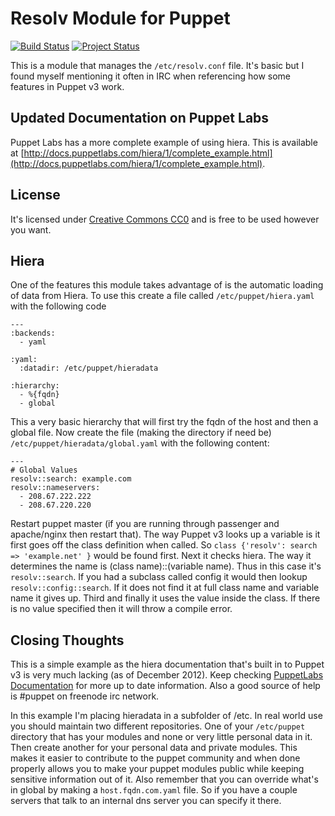 Resolv Module for Puppet
========================

[![Build Status](https://secure.travis-ci.org/vrillusions/puppet-resolv.png)](http://travis-ci.org/vrillusions/puppet-resolv) [![Project Status](http://stillmaintained.com/vrillusions/puppet-resolv.png)](http://stillmaintained.com/vrillusions/puppet-resolv)

This is a module that manages the `/etc/resolv.conf` file.  It's basic but I found myself mentioning it often in IRC when referencing how some features in Puppet v3 work.

Updated Documentation on Puppet Labs
------------------------------------

Puppet Labs has a more complete example of using hiera.  This is available at [http://docs.puppetlabs.com/hiera/1/complete_example.html](http://docs.puppetlabs.com/hiera/1/complete_example.html).

License
-------

It's licensed under [Creative Commons CC0](http://creativecommons.org/publicdomain/zero/1.0/) and is free to be used however you want.

Hiera
-----

One of the features this module takes advantage of is the automatic loading of data from Hiera.  To use this create a file called `/etc/puppet/hiera.yaml` with the following code

    ---
    :backends:
      - yaml
    
    :yaml:
      :datadir: /etc/puppet/hieradata
    
    :hierarchy:
      - %{fqdn}
      - global

This a very basic hierarchy that will first try the fqdn of the host and then a global file.  Now create the file (making the directory if need be) `/etc/puppet/hieradata/global.yaml` with the following content:

    ---
    # Global Values
    resolv::search: example.com
    resolv::nameservers:
      - 208.67.222.222
      - 208.67.220.220

Restart puppet master (if you are running through passenger and apache/nginx then restart that).  The way Puppet v3 looks up a variable is it first goes off the class definition when called.  So `class {'resolv': search => 'example.net' }` would be found first.  Next it checks hiera.  The way it determines the name is (class name)::(variable name).  Thus in this case it's `resolv::search`.  If you had a subclass called config it would then lookup `resolv::config::search`.  If it does not find it at full class name and variable name it gives up.  Third and finally it uses the value inside the class.  If there is no value specified then it will throw a compile error.

Closing Thoughts
----------------

This is a simple example as the hiera documentation that's built in to Puppet v3 is very much lacking (as of December 2012).  Keep checking [PuppetLabs Documentation](http://docs.puppetlabs.com/) for more up to date information.  Also a good source of help is #puppet on freenode irc network.

In this example I'm placing hieradata in a subfolder of /etc. In real world use you should maintain two different repositories.  One of your `/etc/puppet` directory that has your modules and none or very little personal data in it.  Then create another for your personal data and private modules.  This makes it easier to contribute to the puppet community and when done properly allows you to make your puppet modules public while keeping sensitive information out of it.  Also remember that you can override what's in global by making a `host.fqdn.com.yaml` file.  So if you have a couple servers that talk to an internal dns server you can specify it there.
